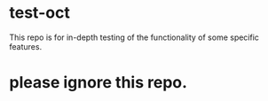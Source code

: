 # test-oct
This repo is for in-depth testing of the functionality of some specific features.
# please ignore this repo.
